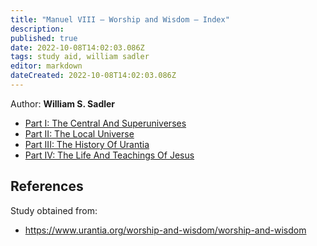 ```yaml
---
title: "Manuel VIII — Worship and Wisdom — Index"
description: 
published: true
date: 2022-10-08T14:02:03.086Z
tags: study aid, william sadler
editor: markdown
dateCreated: 2022-10-08T14:02:03.086Z
---
```


Author: **William S. Sadler**


- [Part I: The Central And Superuniverses](/fr/article/William_S_Sadler/Workbook_8_Worship_and_Wisdom/1)
- [Part II: The Local Universe](/fr/article/William_S_Sadler/Workbook_8_Worship_and_Wisdom/2)
- [Part III: The History Of Urantia](/fr/article/William_S_Sadler/Workbook_8_Worship_and_Wisdom/3)
- [Part IV: The Life And Teachings Of Jesus](/fr/article/William_S_Sadler/Workbook_8_Worship_and_Wisdom/4)

## References

Study obtained from:
- https://www.urantia.org/worship-and-wisdom/worship-and-wisdom